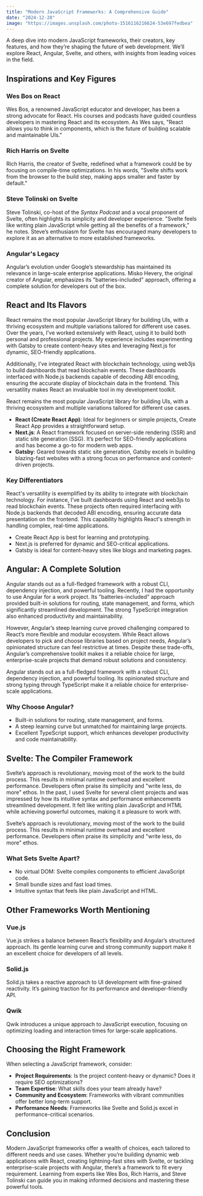 ```yaml
---
title: "Modern JavaScript Frameworks: A Comprehensive Guide"
date: "2024-12-28"
image: "https://images.unsplash.com/photo-1516116216624-53e697fedbea"
---
```


A deep dive into modern JavaScript frameworks, their creators, key features, and how they’re shaping the future of web development. We’ll explore React, Angular, Svelte, and others, with insights from leading voices in the field.

## Inspirations and Key Figures

### Wes Bos on React
Wes Bos, a renowned JavaScript educator and developer, has been a strong advocate for React. His courses and podcasts have guided countless developers in mastering React and its ecosystem. As Wes says, "React allows you to think in components, which is the future of building scalable and maintainable UIs."

### Rich Harris on Svelte
Rich Harris, the creator of Svelte, redefined what a framework could be by focusing on compile-time optimizations. In his words, "Svelte shifts work from the browser to the build step, making apps smaller and faster by default."

### Steve Tolinski on Svelte
Steve Tolinski, co-host of the *Syntax Podcast* and a vocal proponent of Svelte, often highlights its simplicity and developer experience. "Svelte feels like writing plain JavaScript while getting all the benefits of a framework," he notes. Steve’s enthusiasm for Svelte has encouraged many developers to explore it as an alternative to more established frameworks.

### Angular's Legacy
Angular’s evolution under Google’s stewardship has maintained its relevance in large-scale enterprise applications. Misko Hevery, the original creator of Angular, emphasizes its "batteries-included" approach, offering a complete solution for developers out of the box.

## React and Its Flavors

React remains the most popular JavaScript library for building UIs, with a thriving ecosystem and multiple variations tailored for different use cases. Over the years, I’ve worked extensively with React, using it to build both personal and professional projects. My experience includes experimenting with Gatsby to create content-heavy sites and leveraging Next.js for dynamic, SEO-friendly applications. 

Additionally, I’ve integrated React with blockchain technology, using web3js to build dashboards that read blockchain events. These dashboards interfaced with Node.js backends capable of decoding ABI encoding, ensuring the accurate display of blockchain data in the frontend. This versatility makes React an invaluable tool in my development toolkit.

React remains the most popular JavaScript library for building UIs, with a thriving ecosystem and multiple variations tailored for different use cases.

- **React (Create React App)**: Ideal for beginners or simple projects, Create React App provides a straightforward setup.
- **Next.js**: A React framework focused on server-side rendering (SSR) and static site generation (SSG). It’s perfect for SEO-friendly applications and has become a go-to for modern web apps.
- **Gatsby**: Geared towards static site generation, Gatsby excels in building blazing-fast websites with a strong focus on performance and content-driven projects.

### Key Differentiators

React's versatility is exemplified by its ability to integrate with blockchain technology. For instance, I’ve built dashboards using React and web3js to read blockchain events. These projects often required interfacing with Node.js backends that decoded ABI encoding, ensuring accurate data presentation on the frontend. This capability highlights React's strength in handling complex, real-time applications.

- Create React App is best for learning and prototyping.
- Next.js is preferred for dynamic and SEO-critical applications.
- Gatsby is ideal for content-heavy sites like blogs and marketing pages.

## Angular: A Complete Solution

Angular stands out as a full-fledged framework with a robust CLI, dependency injection, and powerful tooling. Recently, I had the opportunity to use Angular for a work project. Its "batteries-included" approach provided built-in solutions for routing, state management, and forms, which significantly streamlined development. The strong TypeScript integration also enhanced productivity and maintainability.

However, Angular’s steep learning curve proved challenging compared to React’s more flexible and modular ecosystem. While React allows developers to pick and choose libraries based on project needs, Angular’s opinionated structure can feel restrictive at times. Despite these trade-offs, Angular’s comprehensive toolkit makes it a reliable choice for large, enterprise-scale projects that demand robust solutions and consistency.

Angular stands out as a full-fledged framework with a robust CLI, dependency injection, and powerful tooling. Its opinionated structure and strong typing through TypeScript make it a reliable choice for enterprise-scale applications.

### Why Choose Angular?
- Built-in solutions for routing, state management, and forms.
- A steep learning curve but unmatched for maintaining large projects.
- Excellent TypeScript support, which enhances developer productivity and code maintainability.

## Svelte: The Compiler Framework

Svelte’s approach is revolutionary, moving most of the work to the build process. This results in minimal runtime overhead and excellent performance. Developers often praise its simplicity and "write less, do more" ethos. In the past, I used Svelte for several client projects and was impressed by how its intuitive syntax and performance enhancements streamlined development. It felt like writing plain JavaScript and HTML while achieving powerful outcomes, making it a pleasure to work with.

Svelte’s approach is revolutionary, moving most of the work to the build process. This results in minimal runtime overhead and excellent performance. Developers often praise its simplicity and "write less, do more" ethos.

### What Sets Svelte Apart?
- No virtual DOM: Svelte compiles components to efficient JavaScript code.
- Small bundle sizes and fast load times.
- Intuitive syntax that feels like plain JavaScript and HTML.

## Other Frameworks Worth Mentioning

### Vue.js
Vue.js strikes a balance between React’s flexibility and Angular’s structured approach. Its gentle learning curve and strong community support make it an excellent choice for developers of all levels.

### Solid.js
Solid.js takes a reactive approach to UI development with fine-grained reactivity. It’s gaining traction for its performance and developer-friendly API.

### Qwik
Qwik introduces a unique approach to JavaScript execution, focusing on optimizing loading and interaction times for large-scale applications.

## Choosing the Right Framework

When selecting a JavaScript framework, consider:
- **Project Requirements**: Is the project content-heavy or dynamic? Does it require SEO optimizations?
- **Team Expertise**: What skills does your team already have?
- **Community and Ecosystem**: Frameworks with vibrant communities offer better long-term support.
- **Performance Needs**: Frameworks like Svelte and Solid.js excel in performance-critical scenarios.

## Conclusion

Modern JavaScript frameworks offer a wealth of choices, each tailored to different needs and use cases. Whether you’re building dynamic web applications with React, creating lightning-fast sites with Svelte, or tackling enterprise-scale projects with Angular, there’s a framework to fit every requirement. Learning from experts like Wes Bos, Rich Harris, and Steve Tolinski can guide you in making informed decisions and mastering these powerful tools.

